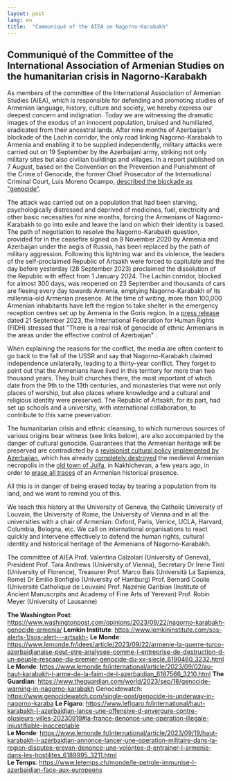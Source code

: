 ```yaml
---
layout: post
lang: en
title:  "Communiqué of the AIEA on Nagorno-Karabakh"
---
```


## Communiqué of the Committee of the International Association of Armenian Studies on the humanitarian crisis in Nagorno-Karabakh

As members of the committee of the International Association of Armenian Studies (AIEA), which is responsible for defending and promoting studies of Armenian language, history, culture and society, we hereby express our deepest concern and indignation. Today we are witnessing the dramatic images of the exodus of an innocent population, bruised and humiliated, eradicated from their ancestral lands. After nine months of Azerbaijan's blockade of the Lachin corridor, the only road linking Nagorno-Karabakh to Armenia and enabling it to be supplied independently, military attacks were carried out on 19 September by the Azerbaijani army, striking not only military sites but also civilian buildings and villages. In a report published on 7 August, based on the Convention on the Prevention and Punishment of the Crime of Genocide, the former Chief Prosecutor of the International Criminal Court, Luis Moreno Ocampo, [described the blockade as "genocide"](https://luismorenoocampo.com/lmo_en/report-armenia/).
 
The attack was carried out on a population that had been starving, psychologically distressed and deprived of medicines, fuel, electricity and other basic necessities for nine months, forcing the Armenians of Nagorno-Karabakh to go into exile and leave the land on which their identity is based. The path of negotiation to resolve the Nagorno-Karabakh question, provided for in the ceasefire signed on 9 November 2020 by Armenia and Azerbaijan under the aegis of Russia, has been replaced by the path of military aggression. Following this lightning war and its violence, the leaders of the self-proclaimed Republic of Artsakh were forced to capitulate and the day before yesterday (28 September 2023) proclaimed the dissolution of the Republic with effect from 1 January 2024. The Lachin corridor, blocked for almost 300 days, was reopened on 23 September and thousands of cars are fleeing every day towards Armenia, emptying Nagorno-Karabakh of its millennia-old Armenian presence. At the time of writing, more than 100,000 Armenian inhabitants have left the region to take shelter in the emergency reception centres set up by Armenia in the Goris region. In a [press release](https://www.fidh.org/fr/regions/europe-asie-centrale/armenie/l-attaque-de-l-azerbaidjan-sur-le-haut-karabagh-fait-peser-le-risque) dated 21 September 2023, the International Federation for Human Rights (FIDH) stressed that "There is a real risk of genocide of ethnic Armenians in the areas under the effective control of Azerbaijan" . 
 
When explaining the reasons for the conflict, the media are often content to go back to the fall of the USSR and say that Nagorno-Karabakh claimed independence unilaterally, leading to a thirty-year conflict. They forget to point out that the Armenians have lived in this territory for more than two thousand years. They built churches there, the most important of which date from the 9th to the 13th centuries, and monasteries that were not only places of worship, but also places where knowledge and a cultural and religious identity were preserved. The Republic of Artsakh, for its part, had set up schools and a university, with international collaboration, to contribute to this same preservation.  
 
The humanitarian crisis and ethnic cleansing, to which numerous sources of various origins bear witness (see links below), are also accompanied by the danger of cultural genocide. Guarantees that the Armenian heritage will be preserved are contradicted by a [revisionist cultural policy](https://report.az/en/cultural-policy/working-group-set-up-to-restore-armenianized-temples-of-ancient-albania/) [implemented by Azerbaijan](https://eurasianet.org/azerbaijan-announces-plans-to-erase-armenian-traces-from-churches 
), which has already [completely destroyed](https://hyperallergic.com/761723/cultural-armenian-heritage-sites-in-nakhichevan-destroyed-by-azerbaijan/) the medieval Armenian necropolis in the [old town of Julfa](https://www.lejournaldesarts.fr/actualites/au-nakhitchevan-lazerbaidjan-detruit-98-du-patrimoine-armenien-162524), in Nakhichevan, a few years ago, in order to [erase all traces](https://www.theguardian.com/artanddesign/2019/mar/01/monumental-loss-azerbaijan-cultural-genocide-khachkars) of an Armenian historical presence.

All this is in danger of being erased today by tearing a population from its land, and we want to remind you of this.  
 
We teach this history at the University of Geneva, the Catholic University of Louvain, the University of Rome, the University of Vienna and in all the universities with a chair of Armenian: Oxford, Paris, Venice, UCLA, Harvard, Columbia, Bologna, etc. We call on international organisations to react quickly and intervene effectively to defend the human rights, cultural identity and historical heritage of the Armenians of Nagorno-Karabakh. 
 
The committee of AIEA 
Prof. Valentina Calzolari (University of Geneva), President 
Prof. Tara Andrews (University of Vienna), Secretary 
Dr Irene Tinti (University of Florence), Treasurer 
Prof. Marco Bais (Università La Sapienza, Rome) 
Dr Emilio Bonfiglio (University of Hamburg) 
Prof. Bernard Coulie (Université Catholique de Louvain) 
Prof. Nazénie Garibian (Institute of Ancient Manuscrpits and Academy of Fine Arts of Yerevan) 
Prof. Robin Meyer (University of Lausanne) 
 
 
**The Washington Post**: https://www.washingtonpost.com/opinions/2023/09/22/nagorno-karabakh-genocide-armenia/ 
**Lemkin Institute**: https://www.lemkininstitute.com/sos-alerts-1/sos-alert---artsakh- 
**Le Monde**: https://www.lemonde.fr/idees/article/2023/09/22/armenie-la-guerre-turco-azerbaidjanaise-peut-etre-analysee-comme-l-entreprise-de-destruction-d-un-peuple-rescape-du-premier-genocide-du-xx-siecle_6190460_3232.html 
**Le Monde**: https://www.lemonde.fr/international/article/2023/09/02/au-haut-karabakh-l-arme-de-la-faim-de-l-azerbaidjan_6187566_3210.html 
**The Guardian**: https://www.theguardian.com/world/2023/sep/18/genocide-warning-in-nagorno-karabakh 
Genocidewatch: https://www.genocidewatch.com/single-post/genocide-is-underway-in-nagorno-karaba 
**Le Figaro**: https://www.lefigaro.fr/international/haut-karabakh-l-azerbaidjan-lance-une-offensive-d-envergure-contre-plusieurs-villes-20230919#la-france-denonce-une-operation-illegale-injustifiable-inacceptable  
**Le Monde**: https://www.lemonde.fr/international/article/2023/09/19/haut-karabakh-l-azerbaidjan-annonce-lancer-une-operation-militaire-dans-la-region-disputee-erevan-denonce-une-volontee-d-entrainer-l-armenie-dans-les-hostilites_6189995_3211.html   
**Le Temps**: https://www.letemps.ch/monde/le-petrole-immunise-l-azerbaidjan-face-aux-europeens 
 
